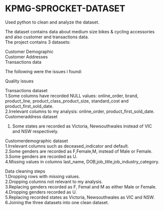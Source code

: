 # KPMG-SPROCKET-DATASET
Used python to clean and analyze the dataset.

The dataset contains data about medium size bikes & cycling accessories and also customer and transactions data.<br>
The project contains 3 datasets:<br>

Customer Demographic<br>
Customer Addresses<br>
Transactions data<br>

The following were the issues i found:<br>

Quality issues<br>

Transactions dataset<br>
1.Some columns have recorded NULL values: online_order, brand, product_line, product_class_product_size, standard_cost and product_first_sold_date.<br>
2.Irrelevant columns to my analysis: online_order, product_first_sold_date.<br>
Customeraddress dataset<br>
1. Some states are recorded as Victoria, Newsouthwales instead of VIC and NSW respectively.<br>

Customerdemographic dataset<br>
1.Irrelevant columns such as deceased_indicator and default.<br>
2.Some genders are recorded as F,Female,M, instead of Male or Female.<br>
3.Some genders are recorded as U.<br>
4.Missing values in columns last_name, DOB,job_title,job_industry_category.<br>

Data cleaning steps<br>
1.Dropping rows with missing values.<br>
2.Dropping columns not relevant to my analysis.<br>
3.Replacing genders recorded as F, Femal and M as either Male or Female.<br>
4.Dropping genders recorded as U.<br>
5.Replacing recorded states as Victoria, Newsouthwales as VIC and NSW.<br>
6.Joining the three datasets into one clean dataset.<br>





